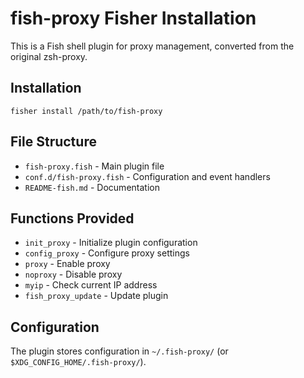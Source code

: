 # fish-proxy Fisher Installation

This is a Fish shell plugin for proxy management, converted from the original zsh-proxy.

## Installation

```fish
fisher install /path/to/fish-proxy
```

## File Structure

- `fish-proxy.fish` - Main plugin file
- `conf.d/fish-proxy.fish` - Configuration and event handlers
- `README-fish.md` - Documentation

## Functions Provided

- `init_proxy` - Initialize plugin configuration
- `config_proxy` - Configure proxy settings
- `proxy` - Enable proxy
- `noproxy` - Disable proxy  
- `myip` - Check current IP address
- `fish_proxy_update` - Update plugin

## Configuration

The plugin stores configuration in `~/.fish-proxy/` (or `$XDG_CONFIG_HOME/.fish-proxy/`).
